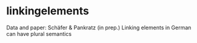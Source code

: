 # linkingelements
Data and paper: Schäfer &amp; Pankratz (in prep.) Linking elements in German can have plural semantics 
